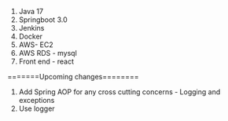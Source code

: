 1. Java 17
2. Springboot 3.0
3. Jenkins
4. Docker
5. AWS- EC2
6. AWS RDS - mysql
7. Front end - react 

=======Upcoming changes========
1. Add Spring AOP  for any cross cutting concerns - Logging and exceptions
2. Use logger 
